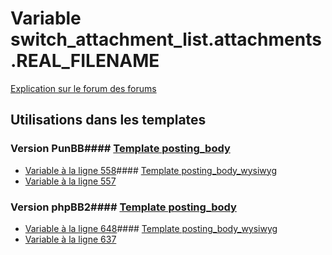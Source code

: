 # Variable switch_attachment_list.attachments.REAL_FILENAME
[Explication sur le forum des forums](http://forum.forumactif.com/t294113-listing-des-variables#switch_attachment_list.attachments.REAL_FILENAME)
## Utilisations dans les templates
### Version PunBB#### [Template posting_body](punbb/posting_body.md)
* [Variable à la ligne 558](../punbb/posting_body.tpl#L558)#### [Template posting_body_wysiwyg](punbb/posting_body_wysiwyg.md)
* [Variable à la ligne 557](../punbb/posting_body_wysiwyg.tpl#L557)
### Version phpBB2#### [Template posting_body](subsilver/posting_body.md)
* [Variable à la ligne 648](../subsilver/posting_body.tpl#L648)#### [Template posting_body_wysiwyg](subsilver/posting_body_wysiwyg.md)
* [Variable à la ligne 637](../subsilver/posting_body_wysiwyg.tpl#L637)